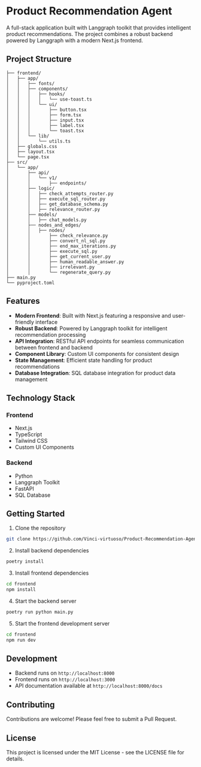 # Product Recommendation Agent

A full-stack application built with Langgraph toolkit that provides intelligent product recommendations. The project combines a robust backend powered by Langgraph with a modern Next.js frontend.

## Project Structure

```
├── frontend/
│   ├── app/
│   │   ├── fonts/
│   │   ├── components/
│   │   │   ├── hooks/
│   │   │   │   └── use-toast.ts
│   │   │   └── ui/
│   │   │       ├── button.tsx
│   │   │       ├── form.tsx
│   │   │       ├── input.tsx
│   │   │       ├── label.tsx
│   │   │       └── toast.tsx
│   │   └── lib/
│   │       └── utils.ts
│   ├── globals.css
│   ├── layout.tsx
│   └── page.tsx
├── src/
│   └── app/
│       ├── api/
│       │   └── v1/
│       │       ├── endpoints/
│       ├── logic/
│       │   ├── check_attempts_router.py
│       │   ├── execute_sql_router.py
│       │   ├── get_database_schema.py
│       │   ├── relevance_router.py
│       ├── models/
│       │   ├── chat_models.py
│       ├── nodes_and_edges/
│       │   ├── nodes/
│       │       ├── check_relevance.py
│       │       ├── convert_nl_sql.py
│       │       ├── end_max_iterations.py
│       │       ├── execute_sql.py
│       │       ├── get_current_user.py
│       │       ├── human_readable_answer.py
│       │       ├── irrelevant.py
│       │       └── regenerate_query.py
├── main.py
└── pyproject.toml

```

## Features

- **Modern Frontend**: Built with Next.js featuring a responsive and user-friendly interface
- **Robust Backend**: Powered by Langgraph toolkit for intelligent recommendation processing
- **API Integration**: RESTful API endpoints for seamless communication between frontend and backend
- **Component Library**: Custom UI components for consistent design
- **State Management**: Efficient state handling for product recommendations
- **Database Integration**: SQL database integration for product data management

## Technology Stack

### Frontend
- Next.js
- TypeScript
- Tailwind CSS
- Custom UI Components

### Backend
- Python
- Langgraph Toolkit
- FastAPI
- SQL Database

## Getting Started

1. Clone the repository
```bash
git clone https://github.com/Vinci-virtuoso/Product-Recommendation-Agent.git
```

2. Install backend dependencies
```bash
poetry install
```

3. Install frontend dependencies
```bash
cd frontend
npm install
```

4. Start the backend server
```bash
poetry run python main.py
```

5. Start the frontend development server
```bash
cd frontend
npm run dev
```

## Development

- Backend runs on `http://localhost:8000`
- Frontend runs on `http://localhost:3000`
- API documentation available at `http://localhost:8000/docs`

## Contributing

Contributions are welcome! Please feel free to submit a Pull Request.

## License

This project is licensed under the MIT License - see the LICENSE file for details.
